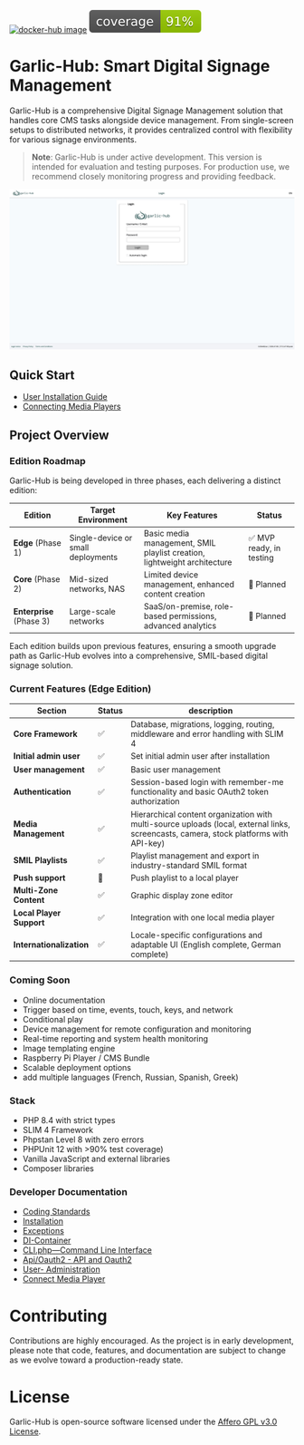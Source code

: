 [![docker-hub image](https://github.com/garlic-signage/garlic-hub/actions/workflows/docker-image.yml/badge.svg?branch=main)](https://github.com/garlic-signage/garlic-hub/actions/workflows/docker-image.yml)
[![garlic-hub coverage](https://github.com/garlic-signage/garlic-hub/blob/main/misc/coverage.svg)](https://github.com/garlic-signage/garlic-hub/blob/main/misc/coverage.svg)

# Garlic-Hub: Smart Digital Signage Management

Garlic-Hub is a comprehensive Digital Signage Management solution that handles core CMS tasks alongside device management. From single-screen setups to distributed networks, it provides centralized control with flexibility for various signage environments.

> **Note**: Garlic-Hub is under active development. This version is intended for evaluation and testing purposes. For production use, we recommend closely monitoring progress and providing feedback.

![Garlic-Hub Mediapool Screenshot](docs/media/showcase.gif)

## Quick Start

- [User Installation Guide](docs/how-tos/install-user.md)
- [Connecting Media Players](docs/how-tos/connect-mediaplayer-user.md)

## Project Overview

### Edition Roadmap

Garlic-Hub is being developed in three phases, each delivering a distinct edition:

| Edition                  | Target Environment                 | Key Features                                                             | Status                  |
|--------------------------|------------------------------------|--------------------------------------------------------------------------|-------------------------|
| **Edge** (Phase 1)       | Single-device or small deployments | Basic media management, SMIL playlist creation, lightweight architecture | ✅ MVP ready, in testing |
| **Core** (Phase 2)       | Mid-sized networks, NAS            | Limited device management, enhanced content creation                     | 🔄 Planned              |
| **Enterprise** (Phase 3) | Large-scale networks               | SaaS/on-premise, role-based permissions, advanced analytics              | 🔄 Planned              |

Each edition builds upon previous features, ensuring a smooth upgrade path as Garlic-Hub evolves into a comprehensive, SMIL-based digital signage solution.

### Current Features (Edge Edition)
| Section                  | Status | description                                                                                                                           |
|--------------------------|--------|---------------------------------------------------------------------------------------------------------------------------------------|
| **Core Framework**       | ✅      | Database, migrations, logging, routing, middleware and error handling with SLIM 4                                                     |
| **Initial admin user**   | ✅      | Set initial admin user after installation                                                                                             |
| **User management**      | ✅      | Basic user management                                                                                                                 |
| **Authentication**       | ✅      | Session-based login with remember-me functionality and basic OAuth2 token authorization                                               |
| **Media Management**     | ✅      | Hierarchical content organization with multi-source uploads (local, external links, screencasts, camera, stock platforms with API-key) |
| **SMIL Playlists**       | ✅      | Playlist management and export in industry-standard SMIL format                                                                       |
| **Push support**         | 🚧      | Push playlist to a local player                                                                                                       |
| **Multi-Zone Content**   | ✅      | Graphic display zone editor                                                                                                           |
| **Local Player Support** | ✅      | Integration with one local media player                                                                                               |
| **Internationalization** | ✅      | Locale-specific configurations and adaptable UI (English complete, German complete)                                                   |

### Coming Soon
- Online documentation
- Trigger based on time, events, touch, keys, and network
- Conditional play
- Device management for remote configuration and monitoring
- Real-time reporting and system health monitoring
- Image templating engine
- Raspberry Pi Player / CMS Bundle
- Scalable deployment options
- add multiple languages (French, Russian, Spanish, Greek)

### Stack
- PHP 8.4 with strict types 
- SLIM 4 Framework
- Phpstan Level 8 with zero errors
- PHPUnit 12 with >90% test coverage)
- Vanilla JavaScript and external libraries
- Composer libraries

### Developer Documentation
- [Coding Standards](docs/coding-standards.md)
- [Installation](docs/install.md)
- [Exceptions](docs/exceptions.md)
- [DI-Container](docs/di-container.md)
- [CLI.php—Command Line Interface](docs/cli.md)
- [Api/Oauth2 - API and Oauth2](docs/oauth2.md)
- [User- Administration](docs/user-administration.md)
- [Connect Media Player](docs/connect-media-player.md)

# Contributing
Contributions are highly encouraged. As the project is in early development, please note that code, features, and documentation are subject to change as we evolve toward a production-ready state.

# License
Garlic-Hub is open-source software licensed under the [Affero GPL v3.0 License](https://www.gnu.org/licenses/agpl-3.0.en.html).
